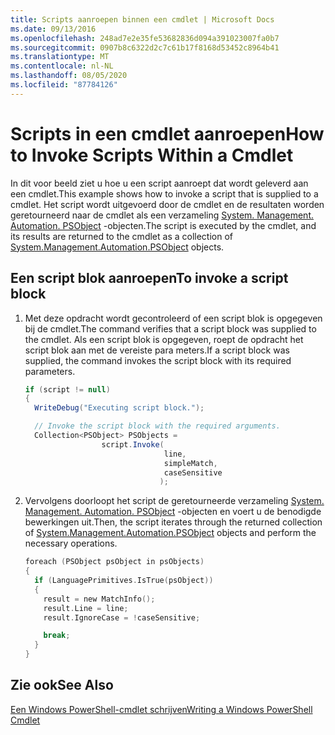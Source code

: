```yaml
---
title: Scripts aanroepen binnen een cmdlet | Microsoft Docs
ms.date: 09/13/2016
ms.openlocfilehash: 248ad7e2e35fe53682836d094a391023007fa0b7
ms.sourcegitcommit: 0907b8c6322d2c7c61b17f8168d53452c8964b41
ms.translationtype: MT
ms.contentlocale: nl-NL
ms.lasthandoff: 08/05/2020
ms.locfileid: "87784126"
---
```

# <a name="how-to-invoke-scripts-within-a-cmdlet"></a><span data-ttu-id="8bc03-102">Scripts in een cmdlet aanroepen</span><span class="sxs-lookup"><span data-stu-id="8bc03-102">How to Invoke Scripts Within a Cmdlet</span></span>

<span data-ttu-id="8bc03-103">In dit voor beeld ziet u hoe u een script aanroept dat wordt geleverd aan een cmdlet.</span><span class="sxs-lookup"><span data-stu-id="8bc03-103">This example shows how to invoke a script that is supplied to a cmdlet.</span></span> <span data-ttu-id="8bc03-104">Het script wordt uitgevoerd door de cmdlet en de resultaten worden geretourneerd naar de cmdlet als een verzameling [System. Management. Automation. PSObject](/dotnet/api/System.Management.Automation.PSObject) -objecten.</span><span class="sxs-lookup"><span data-stu-id="8bc03-104">The script is executed by the cmdlet, and its results are returned to the cmdlet as a collection of [System.Management.Automation.PSObject](/dotnet/api/System.Management.Automation.PSObject) objects.</span></span>

## <a name="to-invoke-a-script-block"></a><span data-ttu-id="8bc03-105">Een script blok aanroepen</span><span class="sxs-lookup"><span data-stu-id="8bc03-105">To invoke a script block</span></span>

1. <span data-ttu-id="8bc03-106">Met deze opdracht wordt gecontroleerd of een script blok is opgegeven bij de cmdlet.</span><span class="sxs-lookup"><span data-stu-id="8bc03-106">The command verifies that a script block was supplied to the cmdlet.</span></span> <span data-ttu-id="8bc03-107">Als een script blok is opgegeven, roept de opdracht het script blok aan met de vereiste para meters.</span><span class="sxs-lookup"><span data-stu-id="8bc03-107">If a script block was supplied, the command invokes the script block with its required parameters.</span></span>

    ```csharp
    if (script != null)
    {
      WriteDebug("Executing script block.");

      // Invoke the script block with the required arguments.
      Collection<PSObject> PSObjects =
                     script.Invoke(
                                   line,
                                   simpleMatch,
                                   caseSensitive
                                  );
    ```

2. <span data-ttu-id="8bc03-108">Vervolgens doorloopt het script de geretourneerde verzameling [System. Management. Automation. PSObject](/dotnet/api/System.Management.Automation.PSObject) -objecten en voert u de benodigde bewerkingen uit.</span><span class="sxs-lookup"><span data-stu-id="8bc03-108">Then, the script iterates through the returned collection of [System.Management.Automation.PSObject](/dotnet/api/System.Management.Automation.PSObject) objects and perform the necessary operations.</span></span>

    ```c
    foreach (PSObject psObject in psObjects)
    {
      if (LanguagePrimitives.IsTrue(psObject))
      {
        result = new MatchInfo();
        result.Line = line;
        result.IgnoreCase = !caseSensitive;

        break;
      }
    }

    ```

## <a name="see-also"></a><span data-ttu-id="8bc03-109">Zie ook</span><span class="sxs-lookup"><span data-stu-id="8bc03-109">See Also</span></span>

[<span data-ttu-id="8bc03-110">Een Windows PowerShell-cmdlet schrijven</span><span class="sxs-lookup"><span data-stu-id="8bc03-110">Writing a Windows PowerShell Cmdlet</span></span>](./writing-a-windows-powershell-cmdlet.md)
